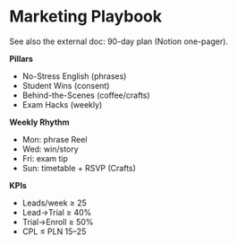 # Marketing Playbook

See also the external doc: 90-day plan (Notion one-pager).

**Pillars**
- No-Stress English (phrases)
- Student Wins (consent)
- Behind-the-Scenes (coffee/crafts)
- Exam Hacks (weekly)

**Weekly Rhythm**
- Mon: phrase Reel
- Wed: win/story
- Fri: exam tip
- Sun: timetable + RSVP (Crafts)

**KPIs**
- Leads/week ≥ 25
- Lead→Trial ≥ 40%
- Trial→Enroll ≥ 50%
- CPL ≤ PLN 15–25
